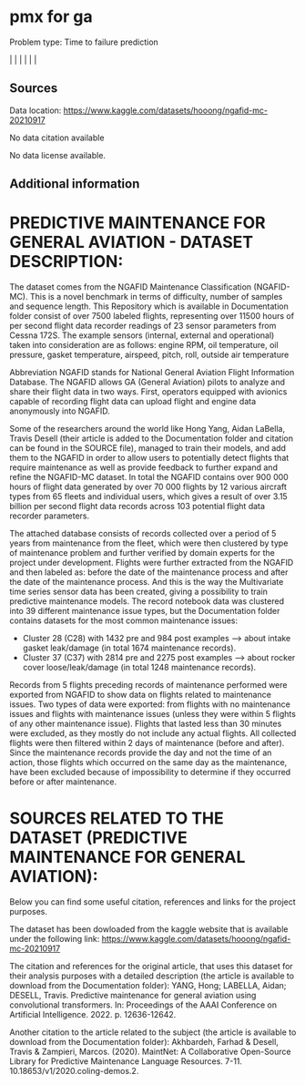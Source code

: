 # pmx for ga

Problem type: Time to failure prediction

|  |
|  |
|  |
## Sources

Data location: https://www.kaggle.com/datasets/hooong/ngafid-mc-20210917

No data citation available

No data license available.

## Additional information
# PREDICTIVE MAINTENANCE FOR GENERAL AVIATION - DATASET DESCRIPTION:

The dataset comes from the NGAFID Maintenance Classification (NGAFID-MC). This is a novel benchmark in terms of difficulty, number of samples and sequence length. This Repository which is available in Documentation folder consist of over 7500 labeled flights, representing over 11500 hours of per second flight data recorder readings of 23 sensor parameters from Cessna 172S.
The example sensors (internal, external and operational) taken into consideration are as follows: engine RPM, oil temperature, oil pressure, gasket temperature, airspeed, pitch, roll, outside air temperature

Abbreviation NGAFID stands for National General Aviation Flight Information Database. The NGAFID allows GA (General Aviation) pilots to analyze and share their flight data in two ways. First, operators equipped with avionics capable of recording flight data can upload flight and engine data anonymously into NGAFID.

Some of the researchers around the world like Hong Yang, Aidan LaBella, Travis Desell (their article is added to the Documentation folder and citation can be found in the SOURCE file), managed to train their models, and add them to the NGAFID in order to allow users to potentially detect flights that require maintenance as well as provide feedback to further expand and refine the NGAFID-MC dataset.
In total the NGAFID contains over 900 000 hours of flight data generated by over 70 000 flights by 12 various aircraft types from 65 fleets and individual users, which gives a result of over 3.15 billion per second flight data records across 103 potential flight data recorder parameters.

The attached database consists of records collected over a period of 5 years from maintenance from the fleet, which were then clustered by type of maintenance problem and further verified by domain experts for the project under development.
Flights were further extracted from the NGAFID and then labeled as: before the date of the maintenance process and after the date of the maintenance process. And this is the way the Multivariate time series sensor data has been created, giving a possibility to train predictive maintenance models.
The record notebook data was clustered into 39 different maintenance issue types, but the Documentation folder contains datasets for the most common maintenance issues:
- Cluster 28 (C28) with 1432 pre and 984 post examples --> about intake gasket leak/damage (in total 1674 maintenance records).
- Cluster 37 (C37) with 2814 pre and 2275 post examples --> about rocker cover loose/leak/damage (in total 1248 maintenance records). 

Records from 5 flights preceding records of maintenance performed were exported from NGAFID to show data on flights related to maintenance issues.
Two types of data were exported: from flights with no maintenance issues and flights with maintenance issues (unless they were within 5 flights of any other maintenance issue). Flights that lasted less than 30 minutes were excluded, as they mostly do not include any actual flights.
All collected flights were then filtered within 2 days of maintenance (before and after).
Since the maintenance records provide the day and not the time of an action, those flights which occurred on the same day as the maintenance, have been excluded because of impossibility to determine if they occurred before or after maintenance.

# SOURCES RELATED TO THE DATASET (PREDICTIVE MAINTENANCE FOR GENERAL AVIATION):

Below you can find some useful citation, references and links for the project purposes.


The dataset has been dowloaded from the kaggle website that is available under the following link: https://www.kaggle.com/datasets/hooong/ngafid-mc-20210917


The citation and references for the original article, that uses this dataset for their analysis purposes with a detailed description (the article is available to download from the Documentation folder):
YANG, Hong; LABELLA, Aidan; DESELL, Travis. Predictive maintenance for general aviation using convolutional transformers. In: Proceedings of the AAAI Conference on Artificial Intelligence. 2022. p. 12636-12642.


Another citation to the article related to the subject (the article is available to download from the Documentation folder):
Akhbardeh, Farhad & Desell, Travis & Zampieri, Marcos. (2020). MaintNet: A Collaborative Open-Source Library for Predictive Maintenance Language Resources. 7-11. 10.18653/v1/2020.coling-demos.2. 
